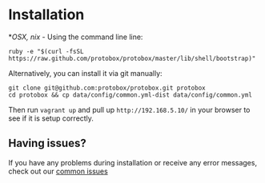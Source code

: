# Installation

**OSX, *nix** - Using the command line line:

	ruby -e "$(curl -fsSL https://raw.github.com/protobox/protobox/master/lib/shell/bootstrap)"

Alternatively, you can install it via git manually:

    git clone git@github.com:protobox/protobox.git protobox
    cd protobox && cp data/config/common.yml-dist data/config/common.yml

Then run `vagrant up` and pull up `http://192.168.5.10/` in your browser to see if it is setup correctly.

## Having issues?

If you have any problems during installation or receive any error messages, check out our [common issues](issues.md)
